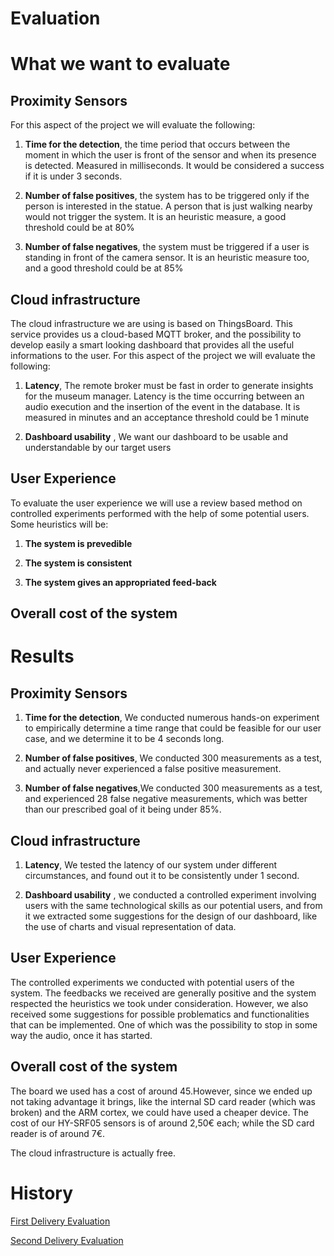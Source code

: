 # Evaluation

# What we want to evaluate 

## Proximity Sensors
For this aspect of the project we will evaluate the following:
	
1. **Time for the detection**, the time period that occurs between the moment in which the user is front of the sensor and when its presence is detected. Measured in milliseconds. It would be considered a success if it is under 3 seconds.

2. **Number of false positives**, the system has to be triggered only if the person is interested in the statue. A person that is just walking nearby would not trigger the system. It is an heuristic measure, a good threshold could be at 80%

3. **Number of false negatives**, the system must be triggered if a user is standing in front of the camera sensor. It is an heuristic measure too, and a good threshold could be at 85%


## Cloud infrastructure
The cloud infrastructure we are using is based on ThingsBoard. This service provides us a cloud-based MQTT broker, and the possibility to develop easily a  smart looking dashboard that provides all the useful informations to the user.
For this aspect of the project we will evaluate the following:
	
1. **Latency**, The remote broker must be fast in order to generate insights for the museum manager. Latency is the time occurring between an audio execution and the insertion of the event in the database. It is measured in minutes and an acceptance threshold could be 1 minute

2. **Dashboard usability** , We want our dashboard to be usable and understandable by our target users


## User Experience
To evaluate the user experience we will use a review based method on  controlled experiments performed with the help of some potential users.
Some heuristics will be:

1. **The system is prevedible**

2. **The system is consistent**
	
3. **The system gives an appropriated feed-back**

## Overall cost of the system

# Results

## Proximity Sensors
1. **Time for the detection**, We conducted numerous hands-on experiment to empirically determine a time range that could be feasible for our user case, and we determine it to be 4 seconds long.

2. **Number of false positives**, We conducted 300 measurements as a test, and actually never experienced a false positive measurement. 

3. **Number of false negatives**,We conducted 300 measurements as a test, and experienced 28 false negative measurements, which was better than our prescribed goal of it being under 85%. 


## Cloud infrastructure

1. **Latency**, We tested the latency of our system under different circumstances, and found out it to be consistently under 1 second.

2. **Dashboard usability** , we conducted a controlled experiment involving users with the same technological skills as our potential users, and from it we extracted some suggestions for the design of our dashboard, like the use of charts and visual representation of data.

## User Experience

The controlled experiments we conducted with potential users of the system. The feedbacks we received are generally positive and the system respected the heuristics we took under consideration. However, we also received some suggestions for possible problematics and functionalities that can be implemented. One of which was the possibility to stop in some way the audio, once it has started.


## Overall cost of the system

The board we used has a cost of around 45.However, since we ended up not taking advantage it brings, like the internal SD card reader (which was broken) and the ARM cortex, we could have used a cheaper device. The cost of our HY-SRF05 sensors is of around 2,50€ each; while the SD card reader is of around 7€. 

The cloud infrastructure is actually free.


# History
[First Delivery Evaluation](https://github.com/g185/ArTeller/blob/master/first_presentation/Evaluation.md)

[Second Delivery Evaluation](https://github.com/g185/ArTeller/blob/master/second_presentation/Evaluation.md)
